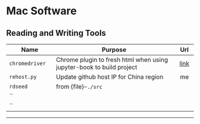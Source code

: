 # Mac Software

## Reading and Writing Tools


<style>
table th:first-of-type {
    width: 25%;
}
table th:nth-of-type(2) {
    width: 65%;
}
table th:nth-of-type(3) {
    width: 10%;
}

</style>

|        Name       |       Purpose       |        Url        | 
|    ------------   |    -------------    |  :-------------:  |   
|   `chromedriver`  | Chrome plugin to fresh html when using jupyter-book to build project |  [link](https://chromedriver.chromium.org/)      |   
|    `rehost.py`    | Update github host IP for China region  |   me   |  
|     `rdseed`      | from {file}`~./src` |                   |                     
|     ``            |                     |                   |                     
|     ``            |                     |                   |                     


---

